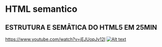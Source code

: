 
# HTML semantico

## ESTRUTURA E SEMÂTICA DO HTML5 EM 25MIN
https://www.youtube.com/watch?v=jEJUopJv12I
[![Alt text](https://i.ytimg.com/vi/jEJUopJv12I/hqdefault.jpg?sqp=-oaymwEZCPYBEIoBSFXyq4qpAwsIARUAAIhCGAFwAQ==&rs=AOn4CLC_48OmbMukimkkx3MTsW6x3M54cQ)](https://www.youtube.com/watch?v=jEJUopJv12I)
